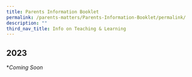 ```yaml
---
title: Parents Information Booklet
permalink: /parents-matters/Parents-Information-Booklet/permalink/
description: ""
third_nav_title: Info on Teaching & Learning
---
```

## **2023**

**Coming Soon*